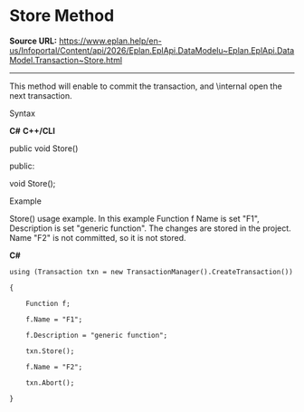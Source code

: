 # Store Method

**Source URL:** https://www.eplan.help/en-us/Infoportal/Content/api/2026/Eplan.EplApi.DataModelu~Eplan.EplApi.DataModel.Transaction~Store.html

---

This method will enable to commit the transaction, and \internal open the next transaction.

Syntax

**C#**
**C++/CLI**


public void Store()

public:

void Store();


Example

Store() usage example. In this example Function f Name is set "F1", Description is set "generic function". The changes are stored in the project. Name "F2" is not committed, so it is not stored.

**C#**

```
using (Transaction txn = new TransactionManager().CreateTransaction())

{

    Function f;

    f.Name = "F1";

    f.Description = "generic function";

    txn.Store();

    f.Name = "F2";

    txn.Abort();

}
```
